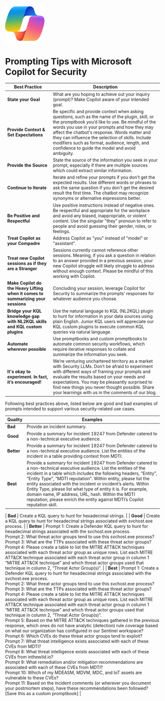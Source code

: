 ![Security CoPilot Logo](https://github.com/Azure/Copilot-For-Security/blob/main/Images/ic_fluent_copilot_64_64%402x.png)

# Prompting Tips with  Microsoft Copilot for Security 

| Best Practice                                         | Description                                                                                                                                                                                                                                                                                                         |
|-------------------------------------------------------|---------------------------------------------------------------------------------------------------------------------------------------------------------------------------------------------------------------------------------------------------------------------------------------------------------------------|
| **State your Goal**                                   | What are you hoping to achieve out your inquiry (prompt)? Make Copilot aware of your intended goal.                                                                                                                                                                                                                 |
| **Provide Context & Set Expectations**                | Be specific and provide context when asking questions, such as the name of the plugin, skill, or the promptbook you’d like to use. Be mindful of the words you use in your prompts and how they may affect the chatbot's response. Words matter and they can influence the selection of skills. Include modifiers such as format, audience, length, and confidence to guide the model and avoid ambiguity. |
| **Provide the Source**                                | State the source of the information you seek in your prompt, especially if there are multiple sources which could extract similar information.                                                                                                                                                                      |
| **Continue to Iterate**                               | Iterate and refine your prompts if you don't get the expected results. Use different words or phrases to ask the same question if you don't get the desired result the first time. The chatbot may recognize synonyms or alternative expressions better.                                                            |
| **Be Positive and Respectful**                        | Use positive instructions instead of negative ones. Be respectful and appropriate for the workplace and avoid any biased, inappropriate, or violent content. Use the singular "they" pronoun to refer to people and avoid guessing their gender, roles, or feelings.                                                 |
| **Treat Copilot as your Compadre**                    | Address Copilot as "you" instead of "model" or "assistant".                                                                                                                                                                                                                                                         |
| **Treat new Copilot sessions as if they are a Stranger** | Sessions currently cannot reference other sessions. Meaning, if you ask a question in relation to an answer provided in a previous session, your new Copilot struggle will likely struggle to address without enough context. Please be mindful of this working with Copilot.                                       |
| **Make Copilot do the Heavy Lifting when it comes to summarizing your sessions** | Concluding your session, leverage Copilot for Security to summarize the prompts’ responses for whatever audience you choose.                                                                                                                                                                                        |
| **Bridge your KQL knowledge gap with NL2KQL skills and KQL custom plugins**     | Use the natural language to KQL (NL2KQL) plugin to hunt for information in your data sources using plain English. Junior KQL users will appreciate our KQL custom plugins to execute common KQL queries via natural language.                                                                                        |
| **Automate wherever possible**                        | Use promptbooks and custom promptbooks to automate common security workflows, which require iterative responses to collate and summarize the information you seek.                                                                                                                                                  |
| **It's okay to experiment. In fact, it’s encouraged!** | We’re venturing unchartered territory as a market with Security LLMs. Don’t be afraid to experiment with different ways of framing your prompts and evaluate the results based on your needs and expectations. You may be pleasantly surprised to find new things you never thought possible. Share your learnings with us in the comments of our blog. |


Following best practices above, listed below are good and bad examples of prompts intended to support various security-related use cases. 

| Quality | Examples |
|---------|----------|
| **Bad** | Provide an incident summary. |
| **Good** | Provide a summary for incident 19247 from Defender catered to a non-technical executive audience. |
| **Better** | Provide a summary for incident 19247 from Defender catered to a non-technical executive audience. List the entities of the incident in a table providing context from MDTI. |
| **Best** | Provide a summary for incident 19247 from Defender catered to a non-technical executive audience. List the entities of the incident in a table which includes the following headers, “Entity”, “Entity Type”, “MDTI reputation”. Within entity, please list the entity associated with the incident or incident’s alerts. Within Entity Type, please list what type of entity it is. For example, domain name, IP address, URL, hash. Within the MDTI reputation, please enrich the entity against MDTI’s Copilot reputation skill. |

| **Bad** | Create a KQL query to hunt for hexadecimal strings. |
| **Good** | Create a KQL query to hunt for hexadecimal strings associated with svchost.exe process. |
| **Better** | Prompt 1: Create a Defender KQL query to hunt for hexadecimal strings associated with the svchost.exe process.<br>Prompt 2: What threat actor groups tend to use this svchost.exe process?<br>Prompt 3: What are the TTPs associated with these threat actor groups?<br>Prompt 4: Please create a table to list the MITRE ATT&CK techniques associated with each threat actor group as unique rows. List each MITRE ATT&CK technique associated with each threat actor group in column 1 “MITRE ATT&CK technique” and which threat actor groups used that technique in column 2, “Threat Actor Group(s)”. |
| **Best** | Prompt 1: Create a Defender KQL query to hunt for hexadecimal strings associated with the svchost.exe process.<br>Prompt 2: What threat actor groups tend to use this svchost.exe process?<br>Prompt 3: What are the TTPs associated with these threat actor groups?<br>Prompt 4: Please create a table to list the MITRE ATT&CK techniques associated with each threat actor group as unique rows. List each MITRE ATT&CK technique associated with each threat actor group in column 1 “MITRE ATT&CK technique” and which threat actor groups used that technique in column 2, “Threat Actor Group(s)”.<br>Prompt 5: Based on the MITRE ATT&CK techniques gathered in the previous response, which ones do not have analytic (detection) rule coverage based on what our organization has configured in our Sentinel workspace?<br>Prompt 6: Which CVEs do these threat actor groups tend to exploit?<br>Prompt 7: What threat intelligence exists associated with each of these CVEs from MDTI?<br>Prompt 8: What threat intelligence exists associated with each of these CVEs from inthewild.io?<br>Prompt 9: What remediation and/or mitigation recommendations are associated with each of these CVEs from MDTI?<br>Prompt 10: Which of my MDEASM, MDVM, MDC, and IoT assets are vulnerable to these CVEs?<br>Prompt 11: Based on the incident comments (or wherever you document your postmortem steps), have these recommendations been followed?<br>\[Save this as a custom promptbook\] |

